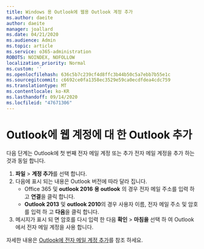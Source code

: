 ```yaml
---
title: Windows 용 Outlook에 웹용 Outlook 계정 추가
ms.author: daeite
author: daeite
manager: joallard
ms.date: 04/21/2020
ms.audience: Admin
ms.topic: article
ms.service: o365-administration
ROBOTS: NOINDEX, NOFOLLOW
localization_priority: Normal
ms.custom: ''
ms.openlocfilehash: 636c5b7c239cf4d8ffc3b44b50c5a7ebb7b55e1c
ms.sourcegitcommit: c6692ce0fa1358ec3529e59ca0ecdfdea4cdc759
ms.translationtype: MT
ms.contentlocale: ko-KR
ms.lasthandoff: 09/14/2020
ms.locfileid: "47671306"
---
```

# <a name="add-your-outlook-on-the-web-account-to-outlook"></a>Outlook에 웹 계정에 대 한 Outlook 추가

다음 단계는 Outlook에 첫 번째 전자 메일 계정 또는 추가 전자 메일 계정을 추가 하는 것과 동일 합니다.

1. **파일**  >  **계정 추가**를 선택 합니다.
1. 다음에 표시 되는 내용은 Outlook 버전에 따라 달라 집니다.
    - Office 365 및 **outlook 2016** **용 outlook** 의 경우 전자 메일 주소를 입력 하 고 **연결**을 클릭 합니다.
    - **Outlook 2013** 및 **outlook 2010**의 경우 사용자 이름, 전자 메일 주소 및 암호를 입력 하 고 **다음**을 클릭 합니다.
1. 메시지가 표시 되 면 암호를 다시 입력 한 다음 **확인**  >  **마침을** 선택 하 여 Outlook에서 전자 메일 계정을 사용 합니다.

자세한 내용은 [Outlook에 전자 메일 계정 추가](https://support.office.com/article/6e27792a-9267-4aa4-8bb6-c84ef146101b)를 참조 하세요.